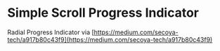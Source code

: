 # Simple Scroll Progress Indicator

Radial Progress Indicator via [https://medium.com/secoya-tech/a917b80c43f9](https://medium.com/secoya-tech/a917b80c43f9)
